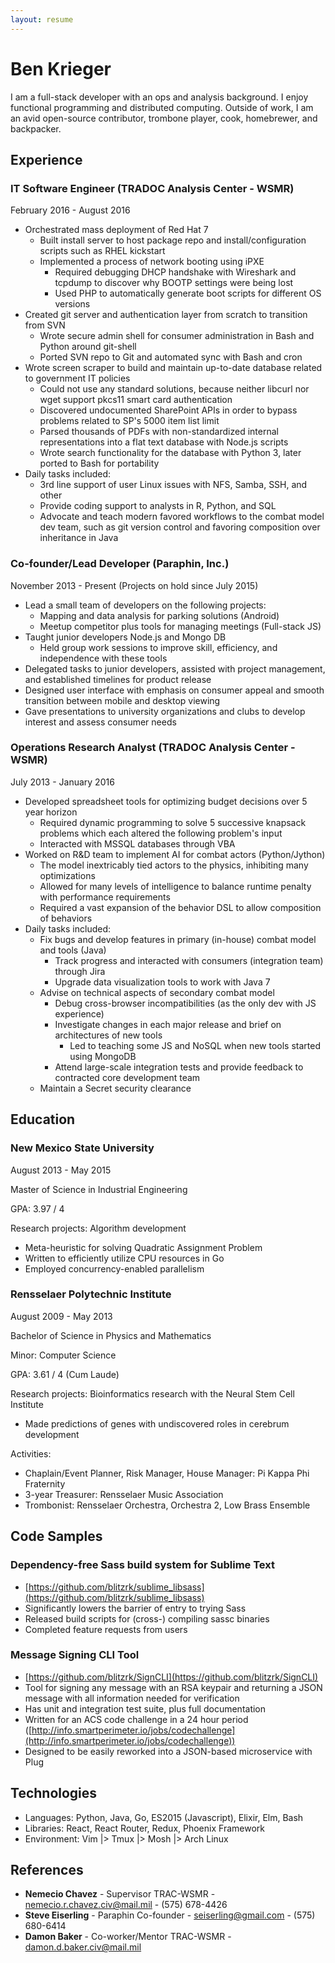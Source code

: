 ```yaml
---
layout: resume
---
```


# Ben Krieger

I am a full-stack developer with an ops and analysis background. I enjoy
functional programming and distributed computing. Outside of work, I am an avid
open-source contributor, trombone player, cook, homebrewer, and backpacker.

## Experience

### IT Software Engineer (TRADOC Analysis Center - WSMR)

February 2016 - August 2016

* Orchestrated mass deployment of Red Hat 7
  * Built install server to host package repo and install/configuration scripts
    such as RHEL kickstart
  * Implemented a process of network booting using iPXE
	* Required debugging DHCP handshake with Wireshark and tcpdump to discover
	  why BOOTP settings were being lost
	* Used PHP to automatically generate boot scripts for different OS versions
* Created git server and authentication layer from scratch to transition from
  SVN
  * Wrote secure admin shell for consumer administration in Bash and Python
    around git-shell
  * Ported SVN repo to Git and automated sync with Bash and cron
* Wrote screen scraper to build and maintain up-to-date database related to
  government IT policies
  * Could not use any standard solutions, because neither libcurl nor wget
    support pkcs11 smart card authentication
  * Discovered undocumented SharePoint APIs in order to bypass problems related
    to SP's 5000 item list limit
  * Parsed thousands of PDFs with non-standardized internal representations
    into a flat text database with Node.js scripts
  * Wrote search functionality for the database with Python 3, later ported to
    Bash for portability
* Daily tasks included:
  * 3rd line support of user Linux issues with NFS, Samba, SSH, and other
  * Provide coding support to analysts in R, Python, and SQL
  * Advocate and teach modern favored workflows to the combat model dev team,
	such as git version control and favoring composition over inheritance in
    Java

### Co-founder/Lead Developer (Paraphin, Inc.)

November 2013 - Present (Projects on hold since July 2015)

* Lead a small team of developers on the following projects:
  * Mapping and data analysis for parking solutions (Android)
  * Meetup competitor plus tools for managing meetings (Full-stack JS)
* Taught junior developers Node.js and Mongo DB
  * Held group work sessions to improve skill, efficiency, and independence
    with these tools 
* Delegated tasks to junior developers, assisted with project management, and
  established timelines for product release
* Designed user interface with emphasis on consumer appeal and smooth
  transition between mobile and desktop viewing
* Gave presentations to university organizations and clubs to develop interest
  and assess consumer needs


### Operations Research Analyst (TRADOC Analysis Center - WSMR)

July 2013 - January 2016

* Developed spreadsheet tools for optimizing budget decisions over 5 year
  horizon
  * Required dynamic programming to solve 5 successive knapsack problems which
    each altered the following problem's input
  * Interacted with MSSQL databases through VBA
* Worked on R&D team to implement AI for combat actors (Python/Jython)
  * The model inextricably tied actors to the physics, inhibiting many
    optimizations
  * Allowed for many levels of intelligence to balance runtime penalty with
    performance requirements
  * Required a vast expansion of the behavior DSL to allow composition of
    behaviors
* Daily tasks included:
  * Fix bugs and develop features in primary (in-house) combat model and tools (Java)
    * Track progress and interacted with consumers (integration team) through
      Jira
    * Upgrade data visualization tools to work with Java 7
  * Advise on technical aspects of secondary combat model
    * Debug cross-browser incompatibilities (as the only dev with JS
      experience)
    * Investigate changes in each major release and brief on architectures of
      new tools
      * Led to teaching some JS and NoSQL when new tools started using MongoDB
    * Attend large-scale integration tests and provide feedback to contracted
      core development team
  * Maintain a Secret security clearance

## Education

### New Mexico State University

August 2013 - May 2015

Master of Science in Industrial Engineering

GPA: 3.97 / 4

Research projects: Algorithm development

* Meta-heuristic for solving Quadratic Assignment Problem
* Written to efficiently utilize CPU resources in Go
* Employed concurrency-enabled parallelism

### Rensselaer Polytechnic Institute

August 2009 - May 2013

Bachelor of Science in Physics and Mathematics

Minor: Computer Science

GPA: 3.61 / 4 (Cum Laude)

Research projects: Bioinformatics research with the Neural Stem Cell Institute

* Made predictions of genes with undiscovered roles in cerebrum development

Activities:

* Chaplain/Event Planner, Risk Manager, House Manager: Pi Kappa Phi Fraternity
* 3-year Treasurer: Rensselaer Music Association
* Trombonist: Rensselaer Orchestra, Orchestra 2, Low Brass Ensemble

## Code Samples

### Dependency-free Sass build system for Sublime Text

* [https://github.com/blitzrk/sublime_libsass](https://github.com/blitzrk/sublime_libsass)
* Significantly lowers the barrier of entry to trying Sass
* Released build scripts for (cross-) compiling sassc binaries
* Completed feature requests from users

### Message Signing CLI Tool

* [https://github.com/blitzrk/SignCLI](https://github.com/blitzrk/SignCLI)
* Tool for signing any message with an RSA keypair and returning a JSON message
  with all information needed for verification
* Has unit and integration test suite, plus full documentation
* Written for an ACS code challenge in a 24 hour period
  ([http://info.smartperimeter.io/jobs/codechallenge](http://info.smartperimeter.io/jobs/codechallenge))
* Designed to be easily reworked into a JSON-based microservice with Plug

## Technologies

* Languages: Python, Java, Go, ES2015 (Javascript), Elixir, Elm, Bash
* Libraries: React, React Router, Redux, Phoenix Framework
* Environment: Vim \|> Tmux \|> Mosh \|> Arch Linux

## References

* **Nemecio Chavez** - Supervisor TRAC-WSMR - nemecio.r.chavez.civ@mail.mil -
  (575) 678-4426
* **Steve Eiserling** - Paraphin Co-founder - seiserling@gmail.com - (575)
  680-6414
* **Damon Baker** - Co-worker/Mentor TRAC-WSMR - damon.d.baker.civ@mail.mil

&nbsp;
